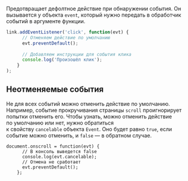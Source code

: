 Предотвращает дефолтное действие при обнаружении события. Он вызывается у объекта `event`, который нужно передать в обработчик событий в аргументе функции.

```js
link.addEventListener('click', function(evt) {
	  // Отменяем действие по умолчанию
	  evt.preventDefault();
	
	  // Добавляем инструкции для события клика
	  console.log('Произошёл клик');
	}
);
```

## Неотменяемые события

Не для всех событий можно отменить действие по умолчанию. Например, событие прокручивания страницы `scroll` проигнорирует попытки отменить его. Чтобы узнать, можно отменить действие по умолчанию или нет, нужно обратиться к свойству `cancelable` объекта `Event`. Оно будет равно `true`, если событие можно отменить, и `false` — в обратном случае.

```
document.onscroll = function(evt) {
      // В консоль выведется false
      console.log(evt.cancelable);
      // Отмена не сработает
      evt.preventDefault();
    };
```